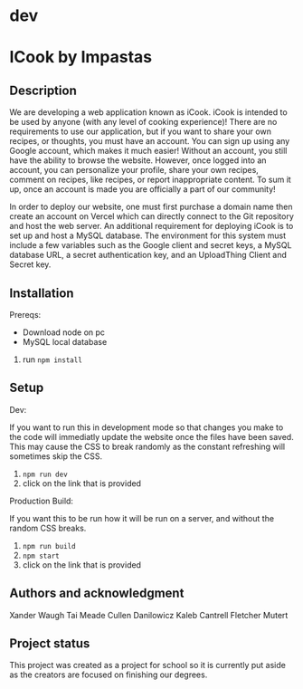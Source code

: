 # dev

# ICook by Impastas

## Description

We are developing a web application known as iCook. iCook is intended to be used by anyone (with any level of cooking experience)! There are no requirements to use our application, but if you want to share your own recipes, or thoughts, you must have an account. You can sign up using any Google account, which makes it much easier! Without an account, you still have the ability to browse the website. However, once logged into an account, you can personalize your profile, share your own recipes, comment on recipes, like recipes, or report inappropriate content. To sum it up, once an account is made you are officially a part of our community!

In order to deploy our website, one must first purchase a domain name then create an account on Vercel which can directly connect to the Git repository and host the web server. An additional requirement for deploying iCook is to set up and host a MySQL database. The environment for this system must include a few variables such as the Google client and secret keys, a MySQL database URL, a secret authentication key, and an UploadThing Client and Secret key.

## Installation

Prereqs:

- Download node on pc
- MySQL local database

1. run `npm install`

## Setup

Dev:

If you want to run this in development mode so that changes you make to the code will immediatly update the website once the files have been saved. This may cause the CSS to break randomly as the constant refreshing will sometimes skip the CSS.

1. `npm run dev`
2. click on the link that is provided

Production Build:

If you want this to be run how it will be run on a server, and without the random CSS breaks.

1. `npm run build`
2. `npm start`
3. click on the link that is provided

## Authors and acknowledgment

Xander Waugh
Tai Meade
Cullen Danilowicz
Kaleb Cantrell
Fletcher Mutert

## Project status

This project was created as a project for school so it is currently put aside as the creators are focused on finishing our degrees.
